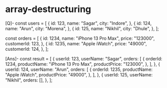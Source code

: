 # array-destructuring

[Q]-
const users = [
{
id: 123,
name: "Sagar",
city: "Indore",
},
{
id: 124,
name: "Arun",
city: "Morena",
},
{
id: 125,
name: "Nikhil",
city: "Dhule",
},
];

const orders = [
{
id: 1234,
name: "iPhone 13 Pro Max",
price: "123000",
customerId: 123,
},
{
id: 1235,
name: "Apple iWatch",
price: "49000",
customerId: 124,
},
];

[Ans]-
const result = [
{
userId: 123,
userName: "Sagar",
orders: [
{
orderId: 1234,
productName: "iPhone 13 Pro Max",
productPrice: "123000",
},
],
},
{
userId: 124,
userName: "Arun",
orders: [
{
orderId: 1235,
productName: "Apple iWatch",
productPrice: "49000",
},
],
},
{
userId: 125,
userName: "Nikhil",
orders: [],
},
];
